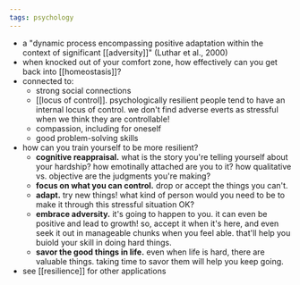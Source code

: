 ```yaml
---
tags: psychology
---
```


- a "dynamic process encompassing positive adaptation within the context of significant [[adversity]]" (Luthar et al., 2000)
- when knocked out of your comfort zone, how effectively can you get back into [[homeostasis]]?
- connected to:
	- strong social connections
	- [[locus of control]]. psychologically resilient people tend to have an internal locus of control. we don't find adverse everts as stressful when we think they are controllable!
	- compassion, including for oneself
	- good problem-solving skills
- how can you train yourself to be more resilient?
	- **cognitive reappraisal.** what is the story you're telling yourself about your hardship? how emotinally attached are you to it? how qualitative vs. objective are the judgments you're making?
	- **focus on what you can control.** drop or accept the things you can't.
	- **adapt.** try new things! what kind of person would you need to be to make it through this stressful situation OK?
	- **embrace adversity.** it's going to happen to you. it can even be positive and lead to growth! so, accept it when it's here, and even seek it out in manageable chunks when you feel able. that'll help you buiold your skill in doing hard things.
	- **savor the good things in life.** even when life is hard, there are valuable things. taking time to savor them will help you keep going.
- see [[resilience]] for other applications
